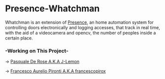 # Presence-Whatchman
Whatchman is an extension of [Presence](https://github.com/sp4x/presence), an home automation system for controlling doors electronically and logging accesses, that track in real time, with the aid of a videocamera and opencv, the number of peoples inside a certain place.

### -Working on This Project-
-> [Pasquale De Rose A.K.A J-Lemon](https://github.com/J-Lemon)

-> [Francesco Aurelio Pironti A.K.A francescopirox](https://github.com/francescopirox)
